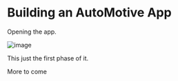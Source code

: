# Building an AutoMotive App

Opening the app.

![image](https://github.com/Billy272/Learn_Dart/assets/98650586/94d5a41d-8897-43bc-aad9-9ed29f19f82e)


This just the first phase of it.


More to come
